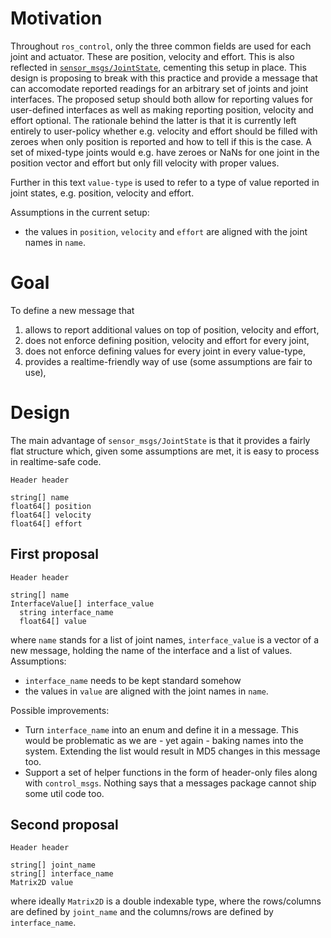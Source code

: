 # Motivation

Throughout `ros_control`, only the three common fields are used for each joint and actuator. 
These are position, velocity and effort. This is also reflected in [`sensor_msgs/JointState`](http://docs.ros.org/melodic/api/sensor_msgs/html/msg/JointState.html), cementing this setup in place.
This design is proposing to break with this practice and provide a message that can accomodate reported readings for an arbitrary set of joints and joint interfaces.
The proposed setup should both allow for reporting values for user-defined interfaces as well as making reporting position, velocity and effort optional. 
The rationale behind the latter is that it is currently left entirely to user-policy whether e.g. velocity and effort should be filled with zeroes when only position is reported and how to tell if this is the case.
A set of mixed-type joints would e.g. have zeroes or NaNs for one joint in the position vector and effort but only fill velocity with proper values.

Further in this text `value-type` is used to refer to a type of value reported in joint states, e.g. position, velocity and effort.

Assumptions in the current setup:
* the values in `position`, `velocity` and `effort` are aligned with the joint names in `name`.

# Goal

To define a new message that
1. allows to report additional values on top of position, velocity and effort,
2. does not enforce defining position, velocity and effort for every joint,
3. does not enforce defining values for every joint in every value-type,
4. provides a realtime-friendly way of use (some assumptions are fair to use),

# Design

The main advantage of `sensor_msgs/JointState` is that it provides a fairly flat structure which, given some assumptions are met, it is easy to process in realtime-safe code.


```
Header header

string[] name
float64[] position
float64[] velocity
float64[] effort
```

## First proposal

```
Header header

string[] name
InterfaceValue[] interface_value
  string interface_name
  float64[] value
```

where `name` stands for a list of joint names, `interface_value` is a vector of a new message, holding the name of the interface and a list of values.
Assumptions:
* `interface_name` needs to be kept standard somehow
* the values in `value` are aligned with the joint names in `name`.

Possible improvements:
* Turn `interface_name` into an enum and define it in a message. This would be problematic as we are - yet again - baking names into the system. Extending the list would result in MD5 changes in this message too.
* Support a set of helper functions in the form of header-only files along with `control_msgs`. Nothing says that a messages package cannot ship some util code too.

## Second proposal

```
Header header

string[] joint_name
string[] interface_name
Matrix2D value
```

where ideally `Matrix2D` is a double indexable type, where the rows/columns are defined by `joint_name` and the columns/rows are defined by `interface_name`.
